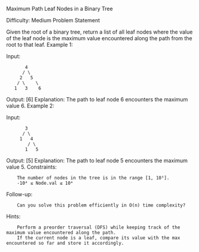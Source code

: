 Maximum Path Leaf Nodes in a Binary Tree

Difficulty: Medium
Problem Statement

Given the root of a binary tree, return a list of all leaf nodes where the value of the leaf node is the maximum value encountered along the path from the root to that leaf.
Example 1:

Input:
```
       4
      / \
     2   5
    / \    \
   1   3    6
```
Output: [6]
Explanation: The path to leaf node 6 encounters the maximum value 6.
Example 2:

Input:
```
       3
      / \
     1   4
        / \
       1   5
```
Output: [5]
Explanation: The path to leaf node 5 encounters the maximum value 5.
Constraints:
```
    The number of nodes in the tree is in the range [1, 10⁵].
    -10⁴ ≤ Node.val ≤ 10⁴
```
Follow-up:
```
    Can you solve this problem efficiently in O(n) time complexity?
```
Hints:
```
    Perform a preorder traversal (DFS) while keeping track of the maximum value encountered along the path.
    If the current node is a leaf, compare its value with the max encountered so far and store it accordingly.
```
